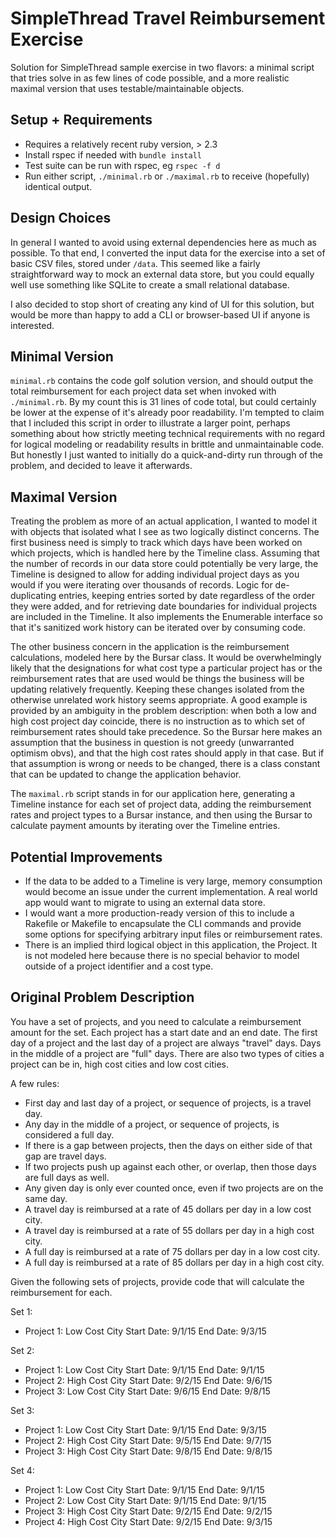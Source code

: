 # SimpleThread Travel Reimbursement Exercise

Solution for SimpleThread sample exercise in two flavors: a minimal script that tries solve in as few lines of code possible, and a more realistic maximal version that uses testable/maintainable objects.

## Setup + Requirements

- Requires a relatively recent ruby version, > 2.3
- Install rspec if needed with `bundle install`
- Test suite can be run with rspec, eg `rspec -f d`
- Run either script, `./minimal.rb` or `./maximal.rb` to receive (hopefully) identical output.

## Design Choices

In general I wanted to avoid using external dependencies here as much as possible.  To that end, I converted the input data for the exercise into a set of basic CSV files, stored under `/data`.  This seemed like a fairly straightforward way to mock an external data store, but you could equally well use something like SQLite to create a small relational database.

I also decided to stop short of creating any kind of UI for this solution, but would be more than happy to add a CLI or browser-based UI if anyone is interested.

## Minimal Version

`minimal.rb` contains the code golf solution version, and should output the total reimbursement for each project data set when invoked with `./minimal.rb`.  By my count this is 31 lines of code total, but could certainly be lower at the expense of it's already poor readability.  I'm tempted to claim that I included this script in order to illustrate a larger point, perhaps something about how strictly meeting technical requirements with no regard for logical modeling or readability results in brittle and unmaintainable code.  But honestly I just wanted to initially do a quick-and-dirty run through of the problem, and decided to leave it afterwards.

## Maximal Version

Treating the problem as more of an actual application, I wanted to model it with objects that isolated what I see as two logically distinct concerns.  The first business need is simply to track which days have been worked on which projects, which is handled here by the Timeline class.  Assuming that the number of records in our data store could potentially be very large, the Timeline is designed to allow for adding individual project days as you would if you were iterating over thousands of records.  Logic for de-duplicating entries, keeping entries sorted by date regardless of the order they were added, and for retrieving date boundaries for individual projects are included in the Timeline.  It also implements the Enumerable interface so that it's sanitized work history can be iterated over by consuming code.

The other business concern in the application is the reimbursement calculations, modeled here by the Bursar class.  It would be overwhelmingly likely that the designations for what cost type a particular project has or the reimbursement rates that are used would be things the business will be updating relatively frequently.  Keeping these changes isolated from the otherwise unrelated work history seems appropriate.  A good example is provided by an ambiguity in the problem description: when both a low and high cost project day coincide, there is no instruction as to which set of reimbursement rates should take precedence.  So the Bursar here makes an assumption that the business in question is not greedy (unwarranted optimism obvs), and that the high cost rates should apply in that case.  But if that assumption is wrong or needs to be changed, there is a class constant that can be updated to change the application behavior.  

The `maximal.rb` script stands in for our application here, generating a Timeline instance for each set of project data, adding the reimbursement rates and project types to a Bursar instance, and then using the Bursar to calculate payment amounts by iterating over the Timeline entries.

## Potential Improvements

- If the data to be added to a Timeline is very large, memory consumption would become an issue under the current implementation.  A real world app would want to migrate to using an external data store.
- I would want a more production-ready version of this to include a Rakefile or Makefile to encapsulate the CLI commands and provide some options for specifying arbitrary input files or reimbursement rates.  
- There is an implied third logical object in this application, the Project. It is not modeled here because there is no special behavior to model outside of a project identifier and a cost type.  

## Original Problem Description

You have a set of projects, and you need to calculate a reimbursement amount for the set. Each project has a start date and an end date. The first day of a project and the last day of a project are always "travel" days. Days in the middle of a project are "full" days. There are also two types of cities a project can be in, high cost cities and low cost cities.

A few rules:
 - First day and last day of a project, or sequence of projects, is a travel day.
 - Any day in the middle of a project, or sequence of projects, is considered a full day.
 - If there is a gap between projects, then the days on either side of that gap are travel days.
 - If two projects push up against each other, or overlap, then those days are full days as well.
 - Any given day is only ever counted once, even if two projects are on the same day.
 - A travel day is reimbursed at a rate of 45 dollars per day in a low cost city.
 - A travel day is reimbursed at a rate of 55 dollars per day in a high cost city.
 - A full day is reimbursed at a rate of 75 dollars per day in a low cost city.
 - A full day is reimbursed at a rate of 85 dollars per day in a high cost city.

Given the following sets of projects, provide code that will calculate the reimbursement for each.

Set 1:
 - Project 1: Low Cost City Start Date: 9/1/15 End Date: 9/3/15

Set 2:
 - Project 1: Low Cost City Start Date: 9/1/15 End Date: 9/1/15
 - Project 2: High Cost City Start Date: 9/2/15 End Date: 9/6/15
 - Project 3: Low Cost City Start Date: 9/6/15 End Date: 9/8/15

Set 3:
 - Project 1: Low Cost City Start Date: 9/1/15 End Date: 9/3/15
 - Project 2: High Cost City Start Date: 9/5/15 End Date: 9/7/15
 - Project 3: High Cost City Start Date: 9/8/15 End Date: 9/8/15

Set 4:
 - Project 1: Low Cost City Start Date: 9/1/15 End Date: 9/1/15
 - Project 2: Low Cost City Start Date: 9/1/15 End Date: 9/1/15
 - Project 3: High Cost City Start Date: 9/2/15 End Date: 9/2/15
 - Project 4: High Cost City Start Date: 9/2/15 End Date: 9/3/15
